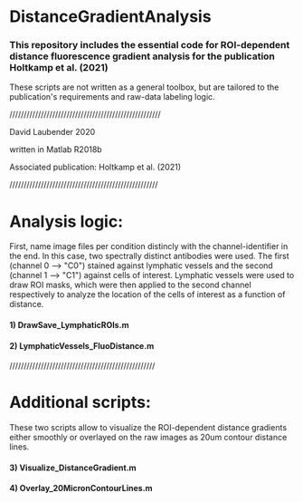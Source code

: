 # DistanceGradientAnalysis
### This repository includes the essential code for ROI-dependent distance fluorescence gradient analysis for the publication Holtkamp et al. (2021)

These scripts are not written as a general toolbox, but are tailored to the publication's requirements and raw-data labeling logic.

/////////////////////////////////////////////////////

David Laubender 2020

written in Matlab R2018b

Associated publication: Holtkamp et al. (2021)

////////////////////////////////////////////////////

# Analysis logic:

First, name image files per condition distincly with the channel-identifier in the end. In this case, two spectrally distinct antibodies were used. 
The first (channel 0 --> "C0") stained against lymphatic vessels and the second (channel 1 --> "C1") against cells of interest. 
Lymphatic vessels were used to draw ROI masks, which were then applied to the second channel respectively to analyze the location of the cells of interest 
as a function of distance.

#### 1) DrawSave_LymphaticROIs.m
#### 2) LymphaticVessels_FluoDistance.m


///////////////////////////////////////////////////

# Additional scripts:

These two scripts allow to visualize the ROI-dependent distance gradients either smoothly or overlayed on the raw images as 20um contour distance lines.

#### 3) Visualize_DistanceGradient.m
#### 4) Overlay_20MicronContourLines.m


